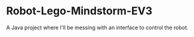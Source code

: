 # Robot-Lego-Mindstorm-EV3

A Java project where I'll be messing with an interface to control the robot.
